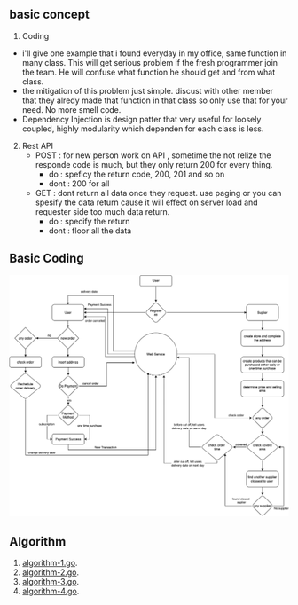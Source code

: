 ## basic concept
1. Coding
  - i'll give one example that i found everyday in my office, same function in many class. This will get serious problem if the fresh programmer join the team. He will confuse what function he should get and from what class. 
   - the mitigation of this problem just simple. discust with other member that they alredy made that function in that class so only use that for your need. No more smell code. 
  - Dependency Injection is design patter that very useful for loosely coupled, highly modularity which dependen for each class is less.
  
2. Rest API
   - POST 
    : for new person work on API , sometime the not relize the responde code is much, but they only return 200 for every thing.
      - do : speficy the return code, 200, 201 and so on
      - dont : 200 for all 
   - GET : dont return all data once they request. use paging or you can spesify the data return cause it will effect on server load and requester side too much data return.
     - do : specify the return 
     - dont : floor all the data

## Basic Coding
![Design System and Transaction Flow](diagram.png)

## Algorithm
1. [algorithm-1.go](algorithm-1.go).
2. [algorithm-2.go](algorithm-2.go).
3. [algorithm-3.go](algorithm-3.go).
4. [algorithm-4.go](algorithm-4.go).
